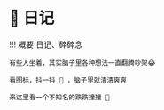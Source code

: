 # 🫨 日记

!!! 概要
    日记、碎碎念

    有些人坐着，其实脑子里各种想法一直翻腾吵架😂

    看图标，抖一抖 🫨 ，脑子里就清清爽爽

    来这里看一个不知名的跌跌撞撞 🤣